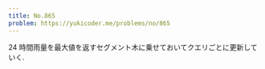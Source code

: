 ```yaml
---
title: No.865
problem: https://yukicoder.me/problems/no/865
---
```

24 時間雨量を最大値を返すセグメント木に乗せておいてクエリごとに更新していく.
